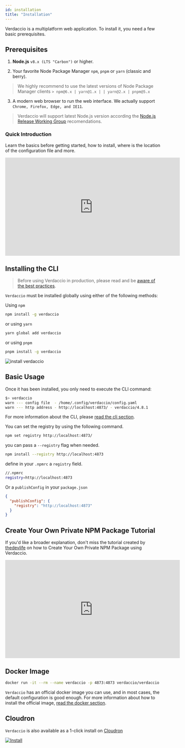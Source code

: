 ```yaml
---
id: installation
title: "Installation"
---
```


Verdaccio is a multiplatform web application. To install it, you need a few basic prerequisites.

## Prerequisites

1. **Node.js** `v8.x (LTS "Carbon")` or higher.

2. Your favorite Node Package Manager `npm`, `pnpm` or `yarn` (classic and berry).

> We highly recommend to use the latest versions of Node Package Manager clients `> npm@6.x | yarn@1.x | | yarn@2.x | pnpm@5.x`

3. A modern web browser to run the web interface. We actually support `Chrome, Firefox, Edge, and IE11`.

> Verdaccio will support latest Node.js version according the [Node.js Release Working Group](https://github.com/nodejs/Release) recomendations.

### Quick Introduction

Learn the basics before getting started, how to install, where is the location of the configuration file and more.

<iframe width="560" height="315" src="https://www.youtube.com/embed/P_hxy7W-IL4?enablejsapi=1" frameborder="0" allow="accelerometer; autoplay; encrypted-media; gyroscope; picture-in-picture" allowfullscreen></iframe>

## Installing the CLI

> Before using Verdaccio in production, please read and be [aware of the best practices](best-practices.md).

`Verdaccio` must be installed globally using either of the following methods:

Using `npm`

```bash
npm install -g verdaccio
```

or using `yarn`

```bash
yarn global add verdaccio
```

or using `pnpm`

```bash
pnpm install -g verdaccio
```

![install verdaccio](assets/install_verdaccio.gif)

## Basic Usage

Once it has been installed, you only need to execute the CLI command:

```bash
$> verdaccio
warn --- config file  - /home/.config/verdaccio/config.yaml
warn --- http address - http://localhost:4873/ - verdaccio/4.8.1
```

For more information about the CLI, please [read the cli section](cli.md).

You can set the registry by using the following command.

```bash
npm set registry http://localhost:4873/
```

you can pass a `--registry` flag when needed.

```bash
npm install --registry http://localhost:4873
```

define in your `.npmrc` a `registry` field.

```bash
//.npmrc
registry=http://localhost:4873
```

Or a `publishConfig` in your `package.json`

```json
{
  "publishConfig": {
    "registry": "http://localhost:4873"
  }
}
```

## Create Your Own Private NPM Package Tutorial

If you'd like a broader explanation, don't miss the tutorial created by [thedevlife](https://mybiolink.co/thedevlife) on how to Create Your Own Private NPM Package using Verdaccio.

<iframe width="560" height="315" src="https://www.youtube.com/embed/Co0RwdpEsag?enablejsapi=1" frameborder="0" allow="accelerometer; autoplay; encrypted-media; gyroscope; picture-in-picture" allowfullscreen></iframe>

## Docker Image

```bash
docker run -it --rm --name verdaccio -p 4873:4873 verdaccio/verdaccio
```

`Verdaccio` has an official docker image you can use, and in most cases, the default configuration is good enough. For more information about how to install the official image, [read the docker section](docker.md).

## Cloudron

`Verdaccio` is also available as a 1-click install on [Cloudron](https://cloudron.io)

[![Install](https://cloudron.io/img/button.svg)](https://cloudron.io/button.html?app=org.eggertsson.verdaccio)
